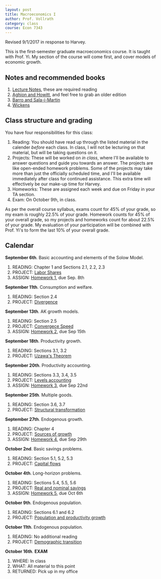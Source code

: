 ```yaml
---
layout: post
title: Macroeconomics I
author: Prof. Vollrath
category: class
course: Econ 7343
---
```


Revised 9/1/2017 in response to Harvey.

This is the first-semester graduate macroeconomics course. It is taught with Prof. Yi. My section of the course will come first, and cover models of economic growth. 

## Notes and recommended books
1. [Lecture Notes](/assets/macroquarter.pdf), these are required reading
2. [Aghion and Howitt](http://amzn.to/2hkuXRr), and feel free to grab an older edition
3. [Barro and Sala-i-Martin](http://amzn.to/2hkuXRr)
4. [Wickens](http://amzn.to/2vfBhPO)

## Class structure and grading
You have four responsibilities for this class:

1. Reading: You should have read up through the listed material in the calender *before* each class. In class, I will not be lecturing on that material, but will be taking questions on it. 
2. Projects: These will be worked on *in class*, where I'll be available to answer questions and guide you towards an answer. The projects are like open-ended homework problems. Some of the projects may take more than just the officially scheduled time, and I'll be available immediately after class for continued assistance. This extra time will effectively be our make-up time for Harvey.
3. Homeworks: These are assigned each week and due on Friday in your TA section.
4. Exam: On October 9th, in class. 

As per the overall course syllabus, exams count for 45% of your grade, so my exam is roughly 22.5% of your grade. Homework counts for 45% of your overall grade, so my projects and homeworks count for about 22.5% of your grade. My evaluation of your participation will be combined with Prof. Yi's to form the last 10% of your overall grade.

## Calendar

**September 6th**. Basic accounting and elements of the Solow Model.

1. READING: Chapter 1 and Sections 2.1, 2.2, 2.3
2. PROJECT: [Labor Shares](/assets/proj-labor-share.pdf)
3. ASSIGN: [Homework 1](/assets/hw1_solow.pdf), due Sep. 8th

**September 11th**. Consumption and welfare.

1. READING: Section 2.4
2. PROJECT: [Divergence](/assets/proj-divergence.pdf)

**September 13th**. AK growth models.

1. READING: Section 2.5
2. PROJECT: [Convergece Speed](/assets/proj-convergence.pdf)
3. ASSIGN: [Homework 2](/assets/hw2_solow.pdf), due Sep 15th

**September 18th**. Productivity growth.

1. READING: Sections 3.1, 3.2
2. PROJECT: [Uzawa's Theorem](/assets/proj-uzawa.pdf)

**September 20th**. Productivity accounting.

1. READING: Sections 3.3, 3.4, 3.5
2. PROJECT: [Levels accounting](/assets/proj-kyratio.pdf)
3. ASSIGN: [Homework 3](/assets/hw3_prod.pdf), due Sep 22nd

**September 25th**. Multiple goods.

1. READING: Section 3.6, 3.7
2. PROJECT: [Structural transformation](/assets/proj-sectors.pdf)

**September 27th**. Endogenous growth.

1. READING: Chapter 4
2. PROJECT: [Sources of growth](/assets/proj-ideas.pdf)
3. ASSIGN: [Homework 4](/assets/hw4_prod.pdf), due Sep 29th

**October 2nd**. Basic savings problems.

1. READING: Section 5.1, 5.2, 5.3
2. PROJECT: [Capital flows](/assets/proj-savings.pdf)

**October 4th**. Long-horizon problems.

1. READING: Sections 5.4, 5.5, 5.6
2. PROJECT: [Real and nominal savings](/assets/proj-investment.pdf)
3. ASSIGN: [Homework 5](/assets/hw5_save.pdf), due Oct 6th

**October 9th**. Endogenous population.

1. READING: Sections 6.1 and 6.2
2. PROJECT: [Population and productivity growth](/assets/proj-population.pdf)

**October 11th**. Endogenous population.

1. READING: No additional reading
2. PROJECT: [Demographic transition](/assets/proj-transition.pdf)

**October 16th**. **EXAM**

1. WHERE: In class
2. WHAT: All material to this point
3. RETURNED: Pick up in my office
